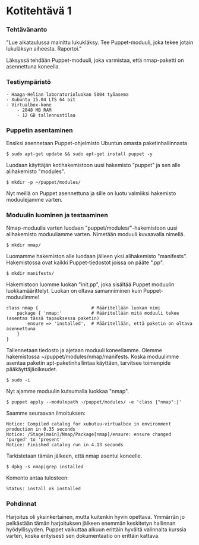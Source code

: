 # Kotitehtävä 1
### Tehtävänanto

"Lue aikataulussa mainittu lukukläksy. Tee Puppet-moduuli, joka tekee jotain lukuläksyn aiheesta. Raportoi."

Läksyssä tehdään Puppet-moduuli, joka varmistaa, että nmap-paketti on asennettuna koneella.


### Testiympäristö

	- Haaga-Helian laboratorioluokan 5004 työasema
	- Xubuntu 15.04 LTS 64 bit
	- Virtualbox-kone
		- 2048 MB RAM
		- 12 GB tallennustilaa

### Puppetin asentaminen

Ensiksi asennetaan Puppet-ohjelmisto Ubuntun omasta paketinhallinnasta

	$ sudo apt-get update && sudo apt-get install puppet -y

Luodaan käyttäjän kotihakemistoon uusi hakemisto "puppet" ja sen alle alihakemisto "modules".

	$ mkdir -p ~/puppet/modules/

Nyt meillä on Puppet asennettuna ja sille on luotu valmiiksi hakemisto moduulejamme varten.


### Moduulin luominen ja testaaminen

Nmap-moduulia varten luodaan "puppet/modules/"-hakemistoon uusi alihakemisto moduuliamme varten. Nimetään moduuli kuvaavalla nimellä.

	$ mkdir nmap/

Luomamme hakemiston alle luodaan jälleen yksi alihakemisto "manifests". Hakemistossa ovat kaikki Puppet-tiedostot joissa on pääte ".pp".

	$ mkdir manifests/

Hakemistoon luomme luokan "init.pp", joka sisältää Puppet moduulin luokkamäärittelyt. Luokan on oltava samanniminen kuin Puppet-moduulimme!

	
	
	class nmap {					# Määritellään luokan nimi
		package { 'nmap:'			# Määritellään mitä moduuli tekee (asentaa tässä tapauksessa paketin)
			ensure => 'installed',	# Määritellään, että paketin on oltava asennettuna
		}
	}

Tallennetaan tiedosto ja ajetaan moduuli koneellamme. Olemme hakemistossa ~/puppet/modules/nmap/manifests. Koska moduulimme asentaa paketin apt-paketinhallintaa käyttäen, tarvitsee toimenpide pääkäyttäjäoikeudet.

	$ sudo -i

Nyt ajamme moduulin kutsumalla luokkaa "nmap".

	$ puppet apply --modulepath ~/puppet/modules/ -e 'class {"nmap":}'

Saamme seuraavan ilmoituksen:

	Notice: Compiled catalog for xubutuu-virtualbox in environment production in 0.35 seconds
	Notice: /Stage[main]/Nmap/Package[nmap]/ensure: ensure changed 'purged' to 'present'
	Notice: Finished catalog run in 4.13 seconds

Tarkistetaan tämän jälkeen, että nmap asentui koneelle.

	$ dpkg -s nmap|grep installed

Komento antaa tulosteen:

	Status: install ok installed


### Pohdinnat

Harjoitus oli yksinkertainen, mutta kuitenkin hyvin opettava. Ymmärrän jo pelkästään tämän harjoituksen jälkeen enemmän keskitetyn hallinnan hyödyllisyyden. Puppet vaikuttaa alkuun erittäin hyvältä valinnalta kurssia varten, koska erityisesti sen dokumentaatio on erittäin kattava.
